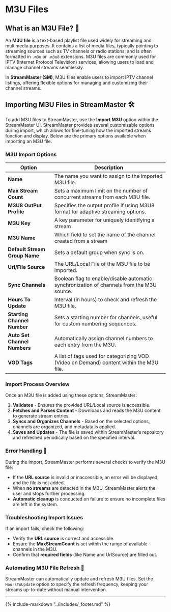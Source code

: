# M3U Files

## What is an M3U File? 📘

An **M3U file** is a text-based playlist file used widely for streaming and multimedia purposes. It contains a list of media files, typically pointing to streaming sources such as TV channels or radio stations, and is often formatted in `.m3u` or `.m3u8` extensions. M3U files are commonly used for IPTV (Internet Protocol Television) services, allowing users to load and manage channel streams seamlessly.

In **StreamMaster (SM)**, M3U files enable users to import IPTV channel listings, offering flexible options for managing and customizing their channel streams.

## Importing M3U Files in StreamMaster 🛠

To add M3U files to StreamMaster, use the **Import M3U** option within the StreamMaster UI. StreamMaster provides several customizable options during import, which allows for fine-tuning how the imported streams function and display. Below are the primary options available when importing an M3U file.

### M3U Import Options

| Option                        | Description                                                                               |
| ----------------------------- | ----------------------------------------------------------------------------------------- |
| **Name**                      | The name you want to assign to the imported M3U file.                                     |
| **Max Stream Count**          | Sets a maximum limit on the number of concurrent streams from each M3U file.              |
| **M3U8 OutPut Profile**       | Specifies the output profile if using M3U8 format for adaptive streaming options.         |
| **M3U Key**                   | A key parameter for uniquely idenitfying a stream                                         |
| **M3U Name**                  | Which field to set the name of the channel created from a stream                          |
| **Default Stream Group Name** | Sets a default group when sync is on.                                                     |
| **Url/File Source**           | The URL/Local File of the M3U file to be imported.                                        |
| **Sync Channels**             | Boolean flag to enable/disable automatic synchronization of channels from the M3U source. |
| **Hours To Update**           | Interval (in hours) to check and refresh the M3U file.                                    |
| **Starting Channel Number**   | Sets a starting number for channels, useful for custom numbering sequences.               |
| **Auto Set Channel Numbers**  | Automatically assign channel numbers to each entry from the M3U.                          |
| **VOD Tags**                  | A list of tags used for categorizing VOD (Video on Demand) content within the M3U file.   |

### Import Process Overview

Once an M3U file is added using these options, StreamMaster:

1. **Validates** - Ensures the provided URL/Local source is accessible.
2. **Fetches and Parses Content** - Downloads and reads the M3U content to generate stream entries.
3. **Syncs and Organizes Channels** - Based on the selected options, channels are organized, and metadata is applied.
4. **Saves and Updates** - The file is saved within StreamMaster’s repository and refreshed periodically based on the specified interval.

### Error Handling 🔄

During the import, StreamMaster performs several checks to verify the M3U file:

- If the **URL source** is invalid or inaccessible, an error will be displayed, and the file is not added.
- When **no streams** are detected in the M3U, StreamMaster alerts the user and stops further processing.
- **Automatic cleanup** is conducted on failure to ensure no incomplete files are left in the system.

### Troubleshooting Import Issues

If an import fails, check the following:

- Verify the **URL source** is correct and accessible.
- Ensure the **MaxStreamCount** is set within the range of available channels in the M3U.
- Confirm that **required fields** (like Name and UrlSource) are filled out.

### Automating M3U File Refresh 🚀

StreamMaster can automatically update and refresh M3U files. Set the `HoursToUpdate` option to specify the refresh frequency, keeping your streams up-to-date without manual intervention.

---

{%
   include-markdown "../includes/_footer.md"
%}
